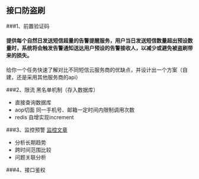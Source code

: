 ## 接口防盗刷
###1、前置验证码
#### 提供每个自然日发送短信超量的告警提醒服务，用户当日发送短信数量超出预设数量时，系统将会触发告警通知送达用户预设的告警接收人，以减少或避免被盗刷带来的损失。
给你一个任务快速了解对比不同短信云服务商的优缺点，并设计出一个方案（自建，还是采用其他服务商的api）

###2、限流
黑名单机制（存入数据库）
- 直接查询数据库
- aop切面
同一手机号、邮箱一定时间内限制调用次数
- redis 自增实现increment

###3、监控预警
[监控文章](https://ketao1989.github.io/2020/11/26/2020-11-26-biz-monitor-experience/)
- 分析长期趋势
- 跨时间范围比较
- 问题关联分析

###4、接口鉴权

